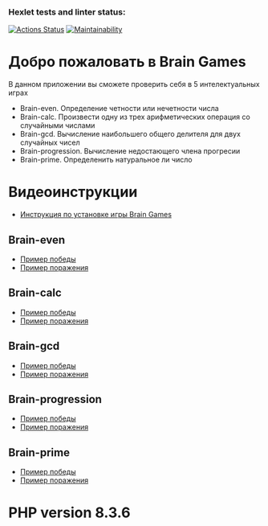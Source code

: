 ### Hexlet tests and linter status:
[![Actions Status](https://github.com/ZamSergey/php-project-45/actions/workflows/hexlet-check.yml/badge.svg)](https://github.com/ZamSergey/php-project-45/actions)
[![Maintainability](https://api.codeclimate.com/v1/badges/a6c7c0d6a36b89fd74b4/maintainability)](https://codeclimate.com/github/ZamSergey/php-project-45/maintainability)

# Добро пожаловать в Brain Games
В данном приложении вы сможете проверить себя в 5 интелектуальных играх
- Brain-even. Определение четности или нечетности числа
- Brain-calc. Произвести одну из трех арифметических операция со случайными числами
- Brain-gcd. Вычисление наибольшего общего делителя для двух случайных чисел
- Brain-progression. Вычисление недостающего члена прогресии
- Brain-prime. Определенить натуральное ли число

# Видеоинструкции
- [Инструкция по установке игры Brain Games](https://asciinema.org/a/74fFtBZ3AyIuE5UzbcpPsmBkt)

## Brain-even
- [Пример победы](https://asciinema.org/a/bh5xgUGegByCmG99FVeZjKbaf)
- [Пример поражения](https://asciinema.org/a/Rvi9wPfSsNdZv6QohlqwnxjBT)

## Brain-calc
- [Пример победы](https://asciinema.org/a/Wei15os0VsplkgZcdILdIWZiW)
- [Пример поражения](https://asciinema.org/a/X0S9BYMBXkbGTzz5aV6XF0q9j)

## Brain-gcd
- [Пример победы](https://asciinema.org/a/aAAUoliE0hKnNGt1xHygHQhl4)
- [Пример поражения](https://asciinema.org/a/pbLnc4SYt2uoKa2Zt2VB1iKdT)

 ## Brain-progression
- [Пример победы](https://asciinema.org/a/VtwmDAV33mfwrA9YP0GaGMDEq)
- [Пример поражения](https://asciinema.org/a/h2XKIOCWZZb29GYgq03bPBNVY)

 ## Brain-prime
- [Пример победы](https://asciinema.org/a/IbAjz4fwRQrPJJuTX2w1eeoc0)
- [Пример поражения](https://asciinema.org/a/6RkPULJluSItmCRJNrsIJgBkx)

# PHP version 8.3.6 
